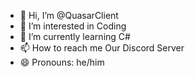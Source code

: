 - 👋 Hi, I’m @QuasarClient
- 👀 I’m interested in Coding
- 🌱 I’m currently learning C#
- 📫 How to reach me Our Discord Server
- 😄 Pronouns: he/him

<!---
QuasarClient/QuasarClient is a ✨ special ✨ repository because its `README.md` (this file) appears on your GitHub profile.
You can click the Preview link to take a look at your changes.
--->
